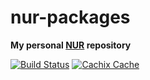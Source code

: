 # nur-packages

**My personal [NUR](https://github.com/nix-community/NUR) repository**

[![Build Status](https://travis-ci.com/suhr/nur-packages.svg?branch=master)](https://travis-ci.com/suhr/nur-packages)
[![Cachix Cache](https://img.shields.io/badge/cachix-suhr-blue.svg)](https://suhr.cachix.org)
